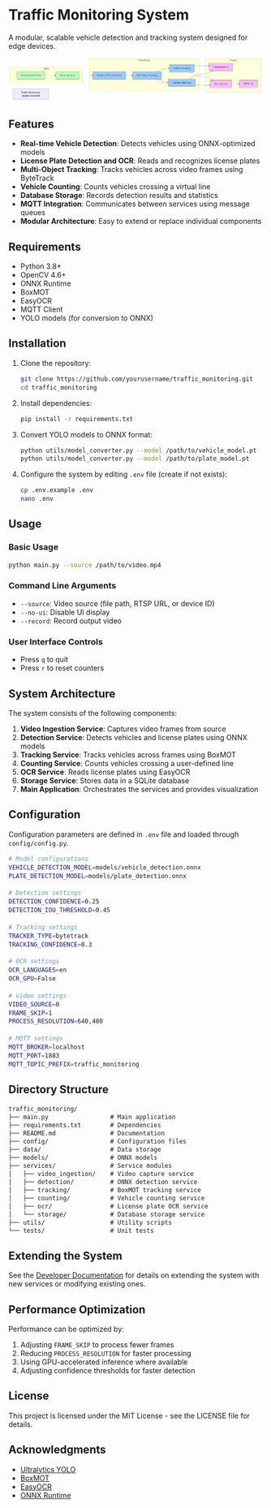 # Traffic Monitoring System

A modular, scalable vehicle detection and tracking system designed for edge devices.

![Traffic Monitoring System](docs/images/system_overview.png)

## Features

- **Real-time Vehicle Detection**: Detects vehicles using ONNX-optimized models
- **License Plate Detection and OCR**: Reads and recognizes license plates
- **Multi-Object Tracking**: Tracks vehicles across video frames using ByteTrack
- **Vehicle Counting**: Counts vehicles crossing a virtual line
- **Database Storage**: Records detection results and statistics
- **MQTT Integration**: Communicates between services using message queues
- **Modular Architecture**: Easy to extend or replace individual components

## Requirements

- Python 3.8+
- OpenCV 4.6+
- ONNX Runtime
- BoxMOT
- EasyOCR
- MQTT Client
- YOLO models (for conversion to ONNX)

## Installation

1. Clone the repository:
   ```bash
   git clone https://github.com/yourusername/traffic_monitoring.git
   cd traffic_monitoring
   ```

2. Install dependencies:
   ```bash
   pip install -r requirements.txt
   ```

3. Convert YOLO models to ONNX format:
   ```bash
   python utils/model_converter.py --model /path/to/vehicle_model.pt
   python utils/model_converter.py --model /path/to/plate_model.pt
   ```

4. Configure the system by editing `.env` file (create if not exists):
   ```bash
   cp .env.example .env
   nano .env
   ```

## Usage

### Basic Usage

```bash
python main.py --source /path/to/video.mp4
```

### Command Line Arguments

- `--source`: Video source (file path, RTSP URL, or device ID)
- `--no-ui`: Disable UI display
- `--record`: Record output video

### User Interface Controls

- Press `q` to quit
- Press `r` to reset counters

## System Architecture

The system consists of the following components:

1. **Video Ingestion Service**: Captures video frames from source
2. **Detection Service**: Detects vehicles and license plates using ONNX models
3. **Tracking Service**: Tracks vehicles across frames using BoxMOT
4. **Counting Service**: Counts vehicles crossing a user-defined line
5. **OCR Service**: Reads license plates using EasyOCR
6. **Storage Service**: Stores data in a SQLite database
7. **Main Application**: Orchestrates the services and provides visualization

## Configuration

Configuration parameters are defined in `.env` file and loaded through `config/config.py`.

```bash
# Model configurations
VEHICLE_DETECTION_MODEL=models/vehicle_detection.onnx
PLATE_DETECTION_MODEL=models/plate_detection.onnx

# Detection settings
DETECTION_CONFIDENCE=0.25
DETECTION_IOU_THRESHOLD=0.45

# Tracking settings
TRACKER_TYPE=bytetrack
TRACKING_CONFIDENCE=0.3

# OCR settings
OCR_LANGUAGES=en
OCR_GPU=False

# Video settings
VIDEO_SOURCE=0
FRAME_SKIP=1
PROCESS_RESOLUTION=640,480

# MQTT settings
MQTT_BROKER=localhost
MQTT_PORT=1883
MQTT_TOPIC_PREFIX=traffic_monitoring
```

## Directory Structure

```
traffic_monitoring/
├── main.py                 # Main application
├── requirements.txt        # Dependencies
├── README.md               # Documentation
├── config/                 # Configuration files
├── data/                   # Data storage
├── models/                 # ONNX models
├── services/               # Service modules
│   ├── video_ingestion/    # Video capture service
│   ├── detection/          # ONNX detection service
│   ├── tracking/           # BoxMOT tracking service
│   ├── counting/           # Vehicle counting service
│   ├── ocr/                # License plate OCR service
│   └── storage/            # Database storage service
├── utils/                  # Utility scripts
└── tests/                  # Unit tests
```

## Extending the System

See the [Developer Documentation](docs/developer_guide.md) for details on extending the system with new services or modifying existing ones.

## Performance Optimization

Performance can be optimized by:

1. Adjusting `FRAME_SKIP` to process fewer frames
2. Reducing `PROCESS_RESOLUTION` for faster processing
3. Using GPU-accelerated inference where available
4. Adjusting confidence thresholds for faster detection

## License

This project is licensed under the MIT License - see the LICENSE file for details.

## Acknowledgments

- [Ultralytics YOLO](https://github.com/ultralytics/yolov5)
- [BoxMOT](https://github.com/mikel-brostrom/Yolov5_StrongSORT_OSNet)
- [EasyOCR](https://github.com/JaidedAI/EasyOCR)
- [ONNX Runtime](https://onnxruntime.ai/)